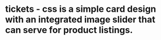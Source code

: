 # tickets - css is a simple card design with an integrated image slider that can serve for product listings. 
